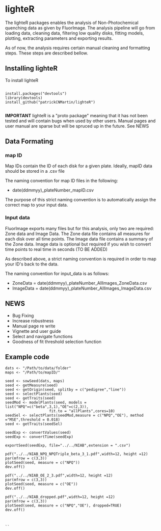 # lighteR

The lighteR packages enables the analysis of Non-Photochemical quenching data as given by FluorImage. The analysis pipeline will go from loading data, cleaning data, filtering low quality disks, fitting models, plotting, extracting parameters and exporting results.

As of now, the analysis requires certain manual cleaning and formatting steps. These steps are described bellow.

## Installing lighteR

To install lighteR 


```

install.packages("devtools")
library(devtools)
install_github("patrickCNMartin/lighteR")


```
**IMPORTANT** lighteR is a "proto package" meaning that it has not been tested and will contain bugs when used by other users. Manual pages and user manual are sparse but will be spruced up in the future. See NEWS 

## Data Formating

### map ID
Map IDs contain the ID of each disk for a given plate. Ideally, mapID data should be stored in a .csv file 

The naming convention for map ID files in the following:

* date(ddmmyy)_plateNumber_mapID.csv

The purpose of this strict naming convention is to automatically assign the correct map to your input data.


### Input data
FluorImage exports many files but for this analysis, only two  are required: Zone data and Image Data.
The Zone data file contains all measures for each disk over all time points.
The Image data file contains a summary of the Zone data. Image data is optional
but required if you wish to convert time points to real time in seconds (TO BE ADDED)


As described above, a strict naming convention is required in order to map your ID's back to the data.

The naming convention for input_data is as follows:

* ZoneData = date(ddmmyy)_plateNumber_AllImages_ZoneData.csv
* ImageData = date(ddmmyy)_plateNumber_AllImages_ImageData.csv


## NEWS

* Bug Fixing 
* Increase robustness 
* Manual page re write 
* Vignette and user guide 
* Select and navigate functions 
* Goodness of fit threshold selection function 



## Example code 
```{r, eval =F}
dats <- "/Path/to/data/folder"
maps <- "/Path/to/mapID/"

seed <- sowSeed(dats, maps)
seed <- getMeasure(seed)
seed <- getOrigin(seed, splitby = c("pedigree","line"))
seed <- selectPlants(seed)
seed <- getTraits(seed)
seedMod <- modelPlants(seed, models = list("NPQ"=c("beta",3,1),"OE"=c(2,3)),
                    fit.to = "allPlants",cores=10)
seedSel <- selectPlants(seedMod,measure = c("NPQ","OE"), method ="MSE",threshold = 0.018)
seed <- getTraits(seedSel)

seedExp <- convertValues(seed)
seedExp <- convertTime(seedExp)

exportSeed(seedExp, file="../../NIAB",extension = ".csv")

pdf("../../NIAB_NPQ_NPQTriple_beta_3_1.pdf",width=12, height =12)
par(mfrow = c(3,3))
plotSeed(seed, measure = c("NPQ"))
dev.off()

pdf("../../NIAB_OE_2_3.pdf",width=12, height =12)
par(mfrow = c(3,3))
plotSeed(seed, measure = c("OE"))
dev.off()

pdf("../../NIAB_dropped.pdf",width=12, height =12)
par(mfrow = c(3,3))
plotSeed(seed, measure = c("NPQ","OE"), dropped=TRUE)
dev.off()



``
